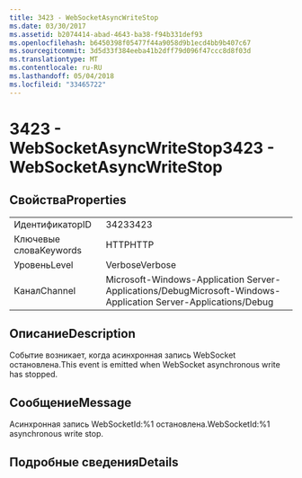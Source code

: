 ```yaml
---
title: 3423 - WebSocketAsyncWriteStop
ms.date: 03/30/2017
ms.assetid: b2074414-abad-4643-ba38-f94b331def93
ms.openlocfilehash: b6450398f05477f44a9058d9b1ecd4bb9b407c67
ms.sourcegitcommit: 3d5d33f384eeba41b2dff79d096f47ccc8d8f03d
ms.translationtype: MT
ms.contentlocale: ru-RU
ms.lasthandoff: 05/04/2018
ms.locfileid: "33465722"
---
```

# <a name="3423---websocketasyncwritestop"></a><span data-ttu-id="b157a-102">3423 - WebSocketAsyncWriteStop</span><span class="sxs-lookup"><span data-stu-id="b157a-102">3423 - WebSocketAsyncWriteStop</span></span>
## <a name="properties"></a><span data-ttu-id="b157a-103">Свойства</span><span class="sxs-lookup"><span data-stu-id="b157a-103">Properties</span></span>  
  
|||  
|-|-|  
|<span data-ttu-id="b157a-104">Идентификатор</span><span class="sxs-lookup"><span data-stu-id="b157a-104">ID</span></span>|<span data-ttu-id="b157a-105">3423</span><span class="sxs-lookup"><span data-stu-id="b157a-105">3423</span></span>|  
|<span data-ttu-id="b157a-106">Ключевые слова</span><span class="sxs-lookup"><span data-stu-id="b157a-106">Keywords</span></span>|<span data-ttu-id="b157a-107">HTTP</span><span class="sxs-lookup"><span data-stu-id="b157a-107">HTTP</span></span>|  
|<span data-ttu-id="b157a-108">Уровень</span><span class="sxs-lookup"><span data-stu-id="b157a-108">Level</span></span>|<span data-ttu-id="b157a-109">Verbose</span><span class="sxs-lookup"><span data-stu-id="b157a-109">Verbose</span></span>|  
|<span data-ttu-id="b157a-110">Канал</span><span class="sxs-lookup"><span data-stu-id="b157a-110">Channel</span></span>|<span data-ttu-id="b157a-111">Microsoft-Windows-Application Server-Applications/Debug</span><span class="sxs-lookup"><span data-stu-id="b157a-111">Microsoft-Windows-Application Server-Applications/Debug</span></span>|  
  
## <a name="description"></a><span data-ttu-id="b157a-112">Описание</span><span class="sxs-lookup"><span data-stu-id="b157a-112">Description</span></span>  
 <span data-ttu-id="b157a-113">Событие возникает, когда асинхронная запись WebSocket остановлена.</span><span class="sxs-lookup"><span data-stu-id="b157a-113">This event is emitted when WebSocket asynchronous write has stopped.</span></span>  
  
## <a name="message"></a><span data-ttu-id="b157a-114">Сообщение</span><span class="sxs-lookup"><span data-stu-id="b157a-114">Message</span></span>  
 <span data-ttu-id="b157a-115">Асинхронная запись WebSocketId:%1 остановлена.</span><span class="sxs-lookup"><span data-stu-id="b157a-115">WebSocketId:%1 asynchronous write stop.</span></span>  
  
## <a name="details"></a><span data-ttu-id="b157a-116">Подробные сведения</span><span class="sxs-lookup"><span data-stu-id="b157a-116">Details</span></span>
